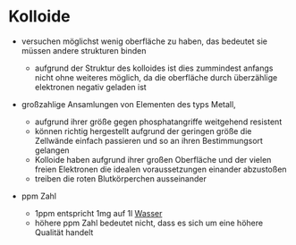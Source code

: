 # Kolloide
-  versuchen möglichst wenig oberfläche zu haben, das bedeutet sie müssen andere strukturen binden 
	- aufgrund der Struktur des kolloides ist dies zummindest anfangs nicht ohne weiteres möglich, da die oberfläche durch überzählige elektronen negativ geladen ist

- großzahlige Ansamlungen von Elementen des typs Metall, 
	- aufgrund ihrer größe gegen phosphatangriffe weitgehend resistent 
	- können richtig hergestellt aufgrund der geringen größe die Zellwände einfach passieren und so an ihren Bestimmungsort gelangen
	- Kolloide haben aufgrund ihrer großen Oberfläche und der vielen freien Elektronen die idealen voraussetzungen einander abzustoßen
	- treiben die roten Blutkörperchen ausseinander
- ppm Zahl
	- 1ppm entspricht 1mg auf 1l [Wasser](../Hochwertige%20Rohstoffe/Wasser.md)
	- höhere ppm Zahl bedeutet nicht, dass es sich um eine höhere Qualität handelt 